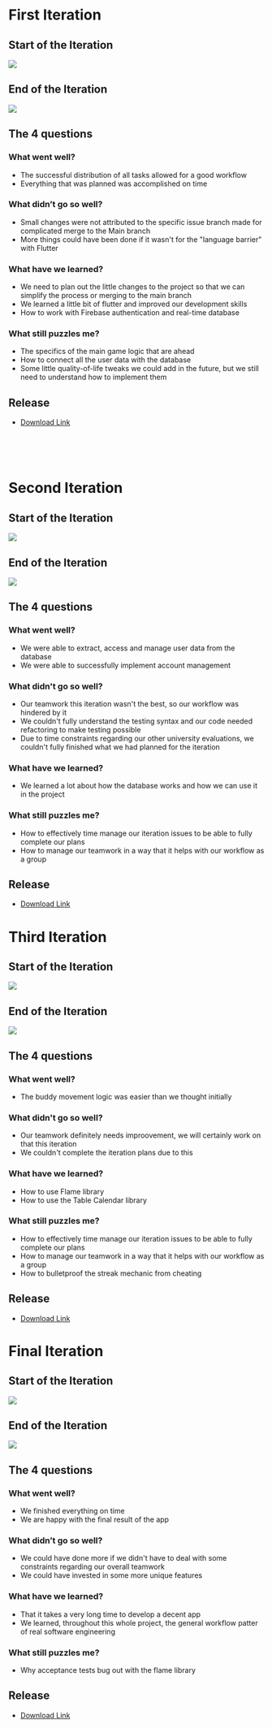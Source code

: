 # First Iteration

## Start of the Iteration
<img src="https://github.com/FEUP-LEIC-ES-2022-23/2LEIC05T3/blob/main/images/i1s.png">

## End of the Iteration
<img src="https://github.com/FEUP-LEIC-ES-2022-23/2LEIC05T3/blob/main/images/i1e.png">

<br>

## The 4 questions

### What went well?
* The successful distribution of all tasks allowed for a good workflow
* Everything that was planned was accomplished on time

### What didn’t go so well?
* Small changes were not attributed to the specific issue branch made for complicated merge to the Main branch
* More things could have been done if it wasn't for the "language barrier" with Flutter

### What have we learned?
* We need to plan out the little changes to the project so that we can simplify the process or merging to the main branch
* We learned a little bit of flutter and improved our development skills
* How to work with Firebase authentication and real-time database

### What still puzzles me?
* The specifics of the main game logic that are ahead
* How to connect all the user data with the database
* Some little quality-of-life tweaks we could add in the future, but we still need to understand how to implement them

## Release
 * [Download Link](https://github.com/FEUP-LEIC-ES-2022-23/2LEIC05T3/releases/tag/0.1.0)


<br><br><br>

# Second Iteration

## Start of the Iteration
<img src="https://github.com/FEUP-LEIC-ES-2022-23/2LEIC05T3/blob/main/images/i2s.png">

## End of the Iteration
<img src="https://github.com/FEUP-LEIC-ES-2022-23/2LEIC05T3/blob/main/images/i2e.png">

<br>

## The 4 questions

### What went well?
 * We were able to extract, access and manage user data from the database
 * We were able to successfully implement account management

### What didn't go so well?
 * Our teamwork this iteration wasn't the best, so our workflow was hindered by it
 * We couldn't fully understand the testing syntax and our code needed refactoring to make testing possible
 * Due to time constraints regarding our other university evaluations, we couldn't fully finished what we had planned for the iteration

### What have we learned?
 * We learned a lot about how the database works and how we can use it in the project

### What still puzzles me?
 * How to effectively time manage our iteration issues to be able to fully complete our plans
 * How to manage our teamwork in a way that it helps with our workflow as a group

 ## Release
  * [Download Link](https://github.com/FEUP-LEIC-ES-2022-23/2LEIC05T3/releases/tag/0.2.0)


# Third Iteration

## Start of the Iteration
<img src="https://github.com/FEUP-LEIC-ES-2022-23/2LEIC05T3/blob/main/images/i3s.png">

## End of the Iteration
<img src="https://github.com/FEUP-LEIC-ES-2022-23/2LEIC05T3/blob/main/images/i3e.png">

<br>

## The 4 questions

### What went well?
 * The buddy movement logic was easier than we thought initially

### What didn't go so well?
 * Our teamwork definitely needs improovement, we will certainly work on that this iteration
 * We couldn't complete the iteration plans due to this

### What have we learned?
 * How to use Flame library
 * How to use the Table Calendar library

### What still puzzles me?
 * How to effectively time manage our iteration issues to be able to fully complete our plans
 * How to manage our teamwork in a way that it helps with our workflow as a group
 * How to bulletproof the streak mechanic from cheating

 ## Release
  * [Download Link](https://github.com/FEUP-LEIC-ES-2022-23/2LEIC05T3/releases/tag/0.3.0)
  
  
# Final Iteration

## Start of the Iteration
<img src="https://github.com/FEUP-LEIC-ES-2022-23/2LEIC05T3/blob/main/images/i4s.png">

## End of the Iteration
<img src="https://github.com/FEUP-LEIC-ES-2022-23/2LEIC05T3/blob/main/images/i4e.png">

<br>

## The 4 questions

### What went well?
* We finished everything on time
* We are happy with the final result of the app

### What didn’t go so well?
* We could have done more if we didn't have to deal with some constraints regarding our overall teamwork
* We could have invested in some more unique features

### What have we learned?
* That it takes a very long time to develop a decent app
* We learned, throughout this whole project, the general workflow patter of real software engineering

### What still puzzles me?
* Why acceptance tests bug out with the flame library

## Release
 * [Download Link](https://github.com/FEUP-LEIC-ES-2022-23/2LEIC05T3/releases/tag/0.4.0)
